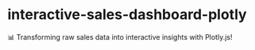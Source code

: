 # interactive-sales-dashboard-plotly
📊 Transforming raw sales data into interactive insights with Plotly.js!
